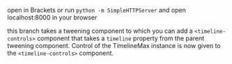 open in Brackets or run `python -m SimpleHTTPServer` and open localhost:8000 in
your browser

this branch takes a tweening component to which you can add a `<timeline-controls>` component that takes a `timeline` property from the parent tweening component. Control of the TimelineMax instance is now given to the `<timeline-controls>` component.

